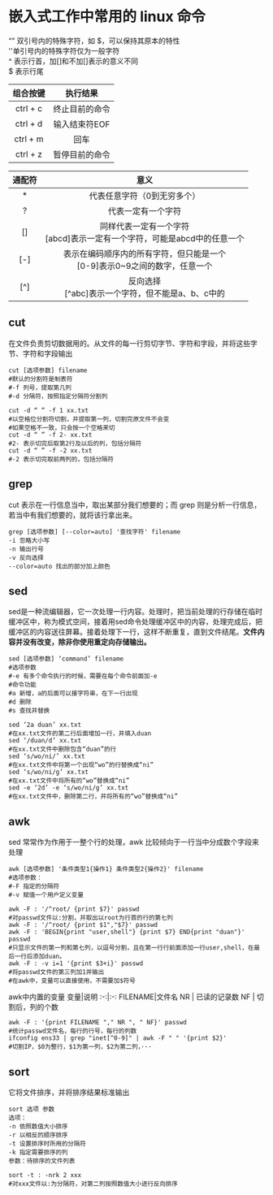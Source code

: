 # 嵌入式工作中常用的 linux 命令

“” 双引号内的特殊字符，如 $，可以保持其原本的特性  
''单引号内的特殊字符仅为一般字符  
\^ 表示行首，加[\]和不加\[]表示的意义不同  
\$ 表示行尾

组合按键|执行结果
:-:|:-:
ctrl + c | 终止目前的命令
ctrl + d | 输入结束符EOF
ctrl + m | 回车
ctrl + z | 暂停目前的命令

通配符|意义
:-:|:-:
\* | 代表任意字符（0到无穷多个）
? | 代表一定有一个字符
[] | 同样代表一定有一个字符<br>[abcd]表示一定有一个字符，可能是abcd中的任意一个
[-] | 表示在编码顺序内的所有字符，但只能是一个<br>[0-9]表示0~9之间的数字，任意一个
[\^] | 反向选择<br>[^abc]表示一个字符，但不能是a、b、c中的

## cut

在文件负责剪切数据用的。从文件的每一行剪切字节、字符和字段，并将这些字节、字符和字段输出

```shell
cut [选项参数] filename
#默认的分割符是制表符
#-f 列号，提取第几列
#-d 分隔符，按照指定分隔符分割列
```

```shell
cut -d “ ” -f 1 xx.txt
#以空格位分割符切割，并提取第一列，切割完原文件不会变
#如果空格不一致，只会按一个空格来切
cut -d “ ” -f 2- xx.txt
#2- 表示切完后取第2行及以后的列，包括分隔符
cut -d “ ” -f -2 xx.txt
#-2 表示切完取前两列的，包括分隔符
```

## grep
cut 表示在一行信息当中，取出某部分我们想要的；而 grep 则是分析一行信息，若当中有我们想要的，就将该行拿出来。
```shell
grep [选项参数] [--color=auto] '查找字符' filename
-i 忽略大小写
-n 输出行号
-v 反向选择
--color=auto 找出的部分加上颜色
```
## sed
sed是一种流编辑器，它一次处理一行内容。处理时，把当前处理的行存储在临时缓冲区中，称为模式空间，接着用sed命令处理缓冲区中的内容，处理完成后，把缓冲区的内容送往屏幕。接着处理下一行，这样不断重复，直到文件结尾。**文件内容并没有改变，除非你使用重定向存储输出。**

```shell
sed [选项参数] ‘command’ filename
#选项参数
#-e 有多个命令执行的时候，需要在每个命令前面加-e
#命令功能
#a 新增，a的后面可以接字符串，在下一行出现
#d 删除
#s 查找并替换
```
```shell
sed ‘2a duan’ xx.txt
#在xx.txt文件的第二行后面增加一行，并填入duan
sed ‘/duan/d’ xx.txt
#在xx.txt文件中删除包含“duan”的行
sed ‘s/wo/ni/’ xx.txt
#在xx.txt文件中将第一个出现“wo”的行替换成“ni”
sed ‘s/wo/ni/g’ xx.txt
#在xx.txt文件中将所有的“wo”替换成“ni”
sed -e ‘2d’ -e ‘s/wo/ni/g’ xx.txt
#在xx.txt文件中，删除第二行，并将所有的“wo”替换成“ni”
```

## awk
sed 常常作为作用于一整个行的处理，awk 比较倾向于一行当中分成数个字段来处理

```shell
awk [选项参数] '条件类型1{操作1} 条件类型2{操作2}' filename
#选项参数：  
#-F 指定的分隔符
#-v 赋值一个用户定义变量

awk -F : '/^root/ {print $7}' passwd
#对passwd文件以:分割，并取出以root为行首的行的第七列
awk -F : '/^root/ {print $1","$7}' passwd
awk -F : 'BEGIN{print "user,shell"} {print $7} END{print "duan"}' passwd
#只显示文件的第一列和第七列，以逗号分割，且在第一行行前面添加一行user,shell，在最后一行后添加duan。
awk -F : -v i=1 '{print $3+i}' passwd
#将passwd文件的第三列加1并输出
#在awk中，变量可以直接使用，不需要加$符号
```
awk中内置的变量
变量|说明
:-:|:-:
FILENAME|文件名
NR | 已读的记录数
NF | 切割后，列的个数

```shell
awk -F : '{print FILENAME "," NR ", " NF}' passwd
#统计passwd文件名，每行的行号，每行的列数
ifconfig ens33 | grep "inet[^0-9]" | awk -F " " '{print $2}'
#切割IP，$0为整行，$1为第一列，$2为第二列，···

```

## sort
它将文件排序，并将排序结果标准输出

```shell
sort 选项 参数
选项：  
-n 依照数值大小排序
-r 以相反的顺序排序
-t 设置排序时所用的分隔符
-k 指定需要排序的列
参数：待排序的文件列表

sort -t : -nrk 2 xxx
#对xxx文件以:为分隔符，对第二列按照数值大小进行反向排序
```